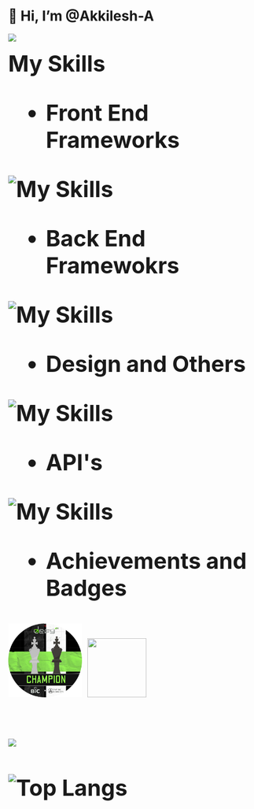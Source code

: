 <h1>👋 Hi, I’m @Akkilesh-A</h1>

<div float="left">
  <img src="https://media.giphy.com/media/cpAGF6uxLw93uuQNNJ/giphy.gif" width="500"/>
</div>

<strong style="font-size:45px">My Skills<strong>

- Front End Frameworks<br>

![My Skills](https://skillicons.dev/icons?i=html,css,bootstrap,js,jquery)

- Back End Framewokrs<br>

![My Skills](https://skillicons.dev/icons?i=nodejs,npm,express,postgres)

- Design and Others<br>

![My Skills](https://skillicons.dev/icons?i=notion,figma,git,github)

- API's<br>

![My Skills](https://skillicons.dev/icons?i=postman)

- Achievements and Badges<br>
<p>
    <img src="https://github.com/ojasaklechayt/ojasaklechayt/blob/1ac15979b7b0b0efd55e89a963aacc10a0c53df7/5-modified.png" width="150" />
    <a href="https://api.badgr.io/public/assertions/4I39DxpuS0SecNwWquafDw?identity__email=akkilalagar05%40gmail.com"><img width="120px" height="120px" src="https://api.badgr.io/public/assertions/4I39DxpuS0SecNwWquafDw/image"></a>
</p>

<img src="https://api.vaunt.dev/v1/github/entities/Spacecentre/achievements?format=svg&limit=3&raw=true" width="600" />

![Top Langs](https://github-readme-stats.vercel.app/api/top-langs/?username=Akkilesh-A&layout=compact&theme=vision-friendly-dark)

